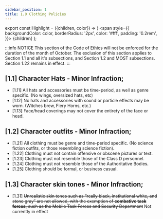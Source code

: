 ```yaml
---
sidebar_position: 1
title: 1.0 Clothing Policies
---
```


export const Highlight = ({children, color}) => (
<span
style={{
      backgroundColor: color,
      borderRadius: '2px',
      color: '#fff',
      padding: '0.2rem',
    }}>
{children}
</span>
);

:::info NOTICE
This section of the Code of Ethics will not be enforced for the duration of the month of October.
The exclusion of this section applies to Section 1.1 and all it's subsections, and Section 1.2 and MOST subsections. <Highlight color="#EC2A0C">Section 1.22 remains in effect</Highlight>.
:::

## [1.1] Character Hats - Minor Infraction;
- [1.11] All hats and accessories must be time-period, as well as genre specific. (No wings, oversized hats, etc)
- [1.12] No hats and accessories with sound or particle effects may be worn. (Witches brew, Fiery Horns, etc.)
- [1.13] Face/head coverings may not cover the entirety of the face or head.

## [1.2] Character outfits - Minor Infraction;
- [1.21] All clothing must be genre and time-period specific. (No science fiction outfits, or those resembling science fiction).
- [1.22] Clothing must not contain offensive or obscene pictures or text.
- [1.23] Clothing must not resemble those of the <Highlight color="#c49016">Class D</Highlight> personnel. 
- [1.24] Clothing must not resemble those of the Authoritative Bodies.
- [1.25] Clothing should be formal, or business casual. 

## [1.3] Character skin tones - Minor Infraction;
- [1.31] <s>Unrealistic skin tones such as “really black, institutional white, and stone gray” are not allowed, with the exemption of **combative task forces**, such as the <Highlight color="#3269a8">Mobile Task Forces</Highlight> and <Highlight color="#7a7d80">Security Department</Highlight></s> <Highlight color="#F64141">Not currently in effect</Highlight>

